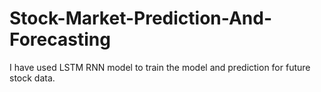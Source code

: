 # Stock-Market-Prediction-And-Forecasting
I have used LSTM RNN model to train the model and prediction for future stock data.
